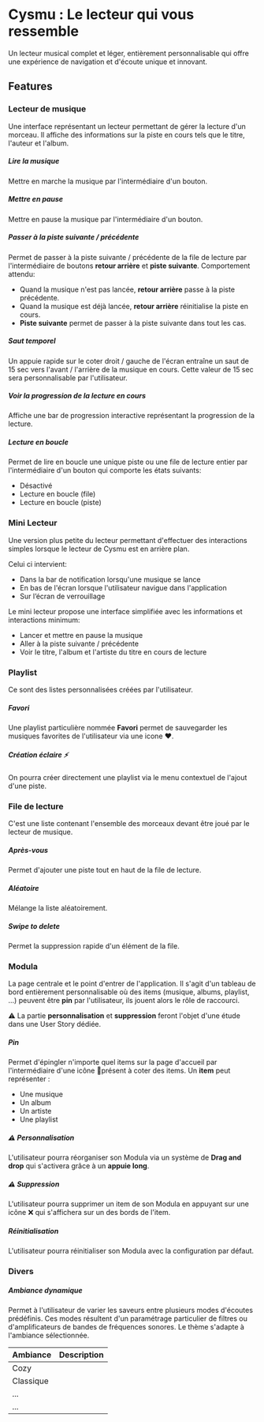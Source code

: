 # Cysmu : Le lecteur qui vous ressemble

Un lecteur musical complet et léger, entièrement personnalisable qui offre une expérience de navigation et d'écoute unique et innovant.

## Features
### Lecteur de musique
Une interface représentant un lecteur permettant de gérer la lecture d'un morceau. Il affiche des informations sur la piste en cours tels que le titre, l'auteur et l'album.

 ##### Lire la musique
Mettre en marche la musique par l'intermédiaire d'un bouton.
 ##### Mettre en pause
Mettre en pause la musique par l'intermédiaire d'un bouton. 
 ##### Passer à la piste suivante / précédente
 Permet de passer à la piste suivante / précédente de la file de lecture par l'intermédiaire de boutons **retour arrière** et **piste suivante**.
 Comportement attendu:
 - Quand la musique n'est pas lancée, **retour arrière** passe à la piste précédente.
 - Quand la musique est déjà lancée, **retour arrière** réinitialise la piste en cours.
 - **Piste suivante** permet de passer à la piste suivante dans tout les cas.
 
 ##### Saut temporel 
 Un appuie rapide sur le coter droit / gauche de l'écran entraîne un saut de 15 sec vers l'avant / l'arrière de la musique en cours.
 Cette valeur de 15 sec sera personnalisable par l'utilisateur.
 
 ##### Voir la progression de la lecture en cours
 Affiche une bar de progression interactive représentant la progression de la lecture.
  
 ##### Lecture en boucle
Permet de lire en boucle une unique piste ou une file de lecture entier par l'intermédiaire d'un bouton qui comporte les états suivants:
- Désactivé
- Lecture en boucle (file)
- Lecture en boucle (piste)

### Mini Lecteur
Une version plus petite du lecteur permettant d'effectuer des interactions simples lorsque le lecteur de Cysmu est en arrière plan.

Celui ci intervient:
- Dans la bar de notification lorsqu'une musique se lance
- En bas de l'écran lorsque l'utilisateur navigue dans l'application 
- Sur l’écran de verrouillage

Le mini lecteur propose une interface simplifiée avec les informations et interactions minimum:
- Lancer et mettre en pause la musique
- Aller à la piste suivante / précédente
- Voir le titre, l'album et l'artiste du titre en cours de lecture

### Playlist
Ce sont des listes personnalisées créées par l'utilisateur.

##### Favori
Une playlist particulière nommée **Favori** permet de sauvegarder les musiques favorites de l'utilisateur via une icone ❤.

##### Création éclaire :zap:
On pourra créer directement une playlist via le menu contextuel de l'ajout d'une piste.

### File de lecture
C'est une liste contenant l'ensemble des morceaux devant être joué par le lecteur de musique.

##### Après-vous
Permet d'ajouter une piste tout en haut de la file de lecture.

##### Aléatoire
Mélange la liste aléatoirement.

##### Swipe to delete
Permet la suppression rapide d'un élément de la file.

### Modula
La page centrale et le point d'entrer de l'application.
Il s'agit d'un tableau de bord entièrement personnalisable où des items (musique, albums, playlist, ...) peuvent être **pin** par l'utilisateur, ils jouent alors le rôle de raccourci.

:warning: La partie **personnalisation** et **suppression** feront l'objet d'une étude dans une User Story dédiée.

##### Pin
Permet d'épingler n'importe quel items sur la page d'accueil par l'intermédiaire d'une icône 📌présent à coter des items.
Un **item** peut représenter :
- Une musique
- Un album
- Un artiste
- Une playlist
 
##### :warning: Personnalisation 
L'utilisateur pourra réorganiser son Modula via un système de **Drag and drop** qui s'activera grâce à un **appuie long**. 

##### :warning: Suppression 
L'utilisateur pourra supprimer un item de son Modula en appuyant sur une icône :x: qui s'affichera sur un des bords de l'item.

##### Réinitialisation
L'utilisateur pourra réinitialiser son Modula avec la configuration par défaut.

### Divers

##### Ambiance dynamique 
Permet à l'utilisateur de varier les saveurs entre plusieurs modes d'écoutes prédéfinis.
Ces modes résultent d'un paramétrage particulier de filtres ou d'amplificateurs de bandes de fréquences sonores.
Le thème s'adapte à l'ambiance sélectionnée. 

| Ambiance | Description |
|--|--|
| Cozy|  |
| Classique|  |
| ...|  |
| ...|  |


